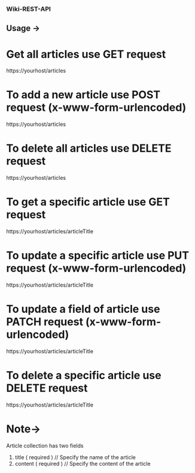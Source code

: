 ### Wiki-REST-API

## Usage ->


# Get all articles use GET request
https://yourhost/articles

# To add a new article use POST request (x-www-form-urlencoded)
https://yourhost/articles

# To delete all articles use DELETE request
https://yourhost/articles

# To get a specific article use GET request
https://yourhost/articles/articleTitle

# To update a specific article use PUT request (x-www-form-urlencoded)
https://yourhost/articles/articleTitle

# To update a field of article use PATCH request (x-www-form-urlencoded)
https://yourhost/articles/articleTitle

# To delete a specific article use DELETE request
https://yourhost/articles/articleTitle

# Note->

Article collection has two fields
1. title ( required ) // Specify the name of the article
2. content ( required ) // Specify the content of the article
